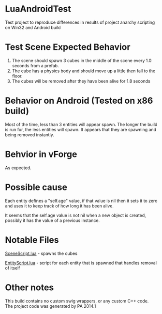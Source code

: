 # LuaAndroidTest
Test project to reproduce differences in results of project anarchy scripting on Win32 and Android build

# Test Scene Expected Behavior
1. The scene should spawn 3 cubes in the middle of the scene every 1.0 seconds from a prefab.
1. The cube has a physics body and should move up a little then fall to the floor.
1. The cubes will be removed after they have been alive for 1.8 seconds

# Behavior on Android (Tested on x86 build)
Most of the time, less than 3 entities will appear spawn.
The longer the build is run for, the less entities will spawn.
It appears that they are spawning and being removed instantly.

# Behvior in vForge
As expected.

# Possible cause
Each entity defines a "self.age" value, if that value is nil then it sets it to zero and uses it to keep track of how long it has been alive.

It seems that the self.age value is not nil when a new object is created, possibly it has the value of a previous instance.

# Notable Files 
[SceneScript.lua](Assets/Scripts/SceneScript.lua) - spawns the cubes

[EntityScript.lua](Assets/Scripts/EntityScript.lua) - script for each entity that is spawned that handles removal of itself

# Other notes

This build contains no custom swig wrappers, or any custom C++ code. The project code was generated by PA 2014.1 






